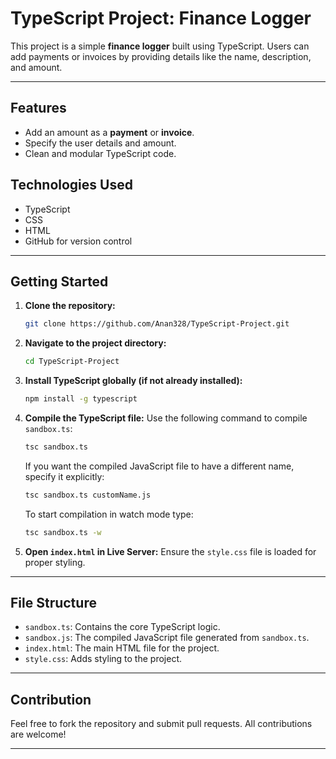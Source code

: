 # TypeScript Project: Finance Logger

This project is a simple **finance logger** built using TypeScript. Users can add payments or invoices by providing details like the name, description, and amount.

---

## Features

- Add an amount as a **payment** or **invoice**.
- Specify the user details and amount.
- Clean and modular TypeScript code.

## Technologies Used

- TypeScript
- CSS
- HTML
- GitHub for version control

---

## Getting Started

1. **Clone the repository:**
   ```bash
   git clone https://github.com/Anan328/TypeScript-Project.git
   ```

2. **Navigate to the project directory:**
   ```bash
   cd TypeScript-Project
   ```

3. **Install TypeScript globally (if not already installed):**
   ```bash
   npm install -g typescript
   ```

4. **Compile the TypeScript file:**
   Use the following command to compile `sandbox.ts`:
   ```bash
   tsc sandbox.ts
   ```

   If you want the compiled JavaScript file to have a different name, specify it explicitly:
   ```bash
   tsc sandbox.ts customName.js
   ```
   To start compilation in watch mode type:
   ```bash
   tsc sandbox.ts -w
   ```

5. **Open `index.html` in Live Server:**
   Ensure the `style.css` file is loaded for proper styling.

---

## File Structure

- `sandbox.ts`: Contains the core TypeScript logic.
- `sandbox.js`: The compiled JavaScript file generated from `sandbox.ts`.
- `index.html`: The main HTML file for the project.
- `style.css`: Adds styling to the project.

---

## Contribution

Feel free to fork the repository and submit pull requests. All contributions are welcome!

---


